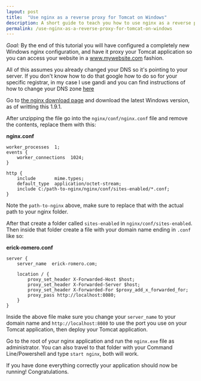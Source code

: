 ```yaml
---
layout: post
title:  "Use nginx as a reverse proxy for Tomcat on Windows"
description: A short guide to teach you how to use nginx as a reverse proxy for Tomcat allowing you to access the Tomcat deployment in a www.mywebsite.com fashion.
permalink: /use-nginx-as-a-reverse-proxy-for-tomcat-on-windows
---
```

_Goal:_ By the end of this tutorial you will have configured a completely new Windows nginx configuration, and have it proxy your Tomcat application so you can access your website in a www.mywebsite.com fashion.

All of this assumes you already changed your DNS so it's pointing to your server. If you don't know how to do that google how to do so for your specific registrar, in my case I use gandi and you can find instructions of how to change your DNS zone [here][1]

Go to [the nginx download page][2] and download the latest Windows version, as of writting this 1.9.1.

After unzipping the file go into the `nginx/conf/nginx.conf` file and remove the contents, replace them with this:

**nginx.conf**

```nginx
worker_processes  1;
events {
    worker_connections  1024;
}

http {
    include       mime.types;
    default_type  application/octet-stream;
    include C:/path-to-nginx/nginx/conf/sites-enabled/*.conf;
}
```

Note the `path-to-nginx` above, make sure to replace that with the actual path to your nginx folder.

After that create a folder called `sites-enabled` in `nginx/conf/sites-enabled`. Then inside that folder create a file with your domain name ending in `.conf` like so:

**erick-romero.conf**

```nginx
server {
    server_name  erick-romero.com;

    location / {
        proxy_set_header X-Forwarded-Host $host;
        proxy_set_header X-Forwarded-Server $host;
        proxy_set_header X-Forwarded-For $proxy_add_x_forwarded_for;
        proxy_pass http://localhost:8080;
    }
}
```

Inside the above file make sure you change your `server_name` to your domain name and `http://localhost:8080` to use the port you use on your Tomcat application, then deploy your Tomcat application.

Go to the root of your nginx application and run the `nginx.exe` file as administrator. You can also travel to that folder with your Command Line/Powershell and type `start nginx`, both will work.

If you have done everything correctly your application should now be running! Congratulations.

[1]: https://wiki.gandi.net/en/dns
[2]: http://nginx.org/en/download.html
